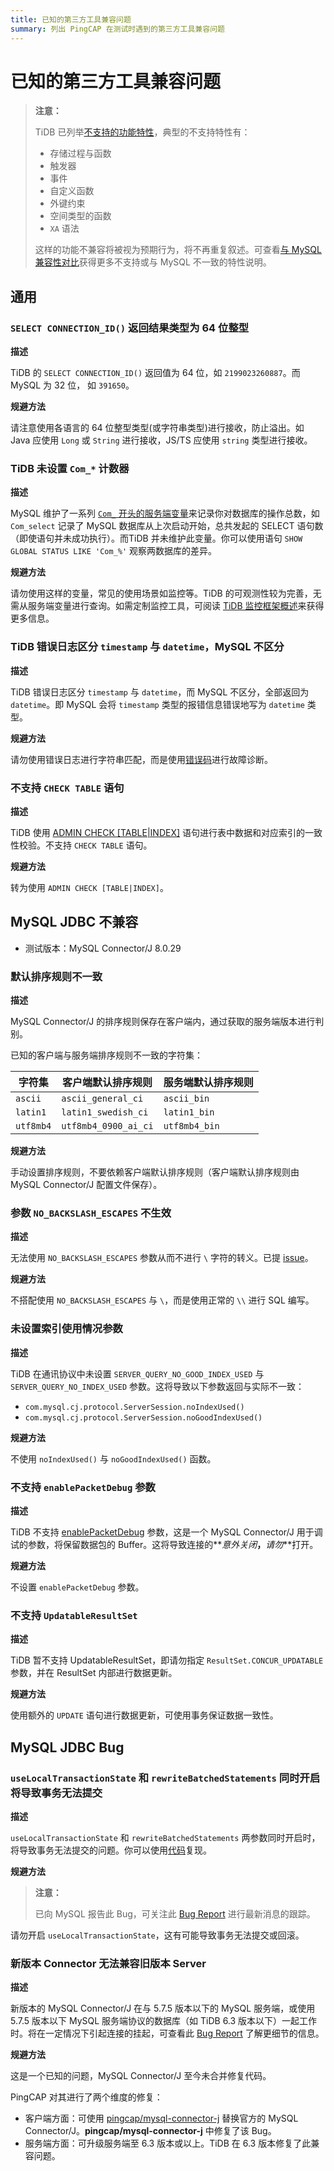 ```yaml
---
title: 已知的第三方工具兼容问题
summary: 列出 PingCAP 在测试时遇到的第三方工具兼容问题
---
```


# 已知的第三方工具兼容问题

> **注意：**
>
> TiDB 已列举[不支持的功能特性](/mysql-compatibility.md#不支持的功能特性)，典型的不支持特性有：
>
> - 存储过程与函数
> - 触发器
> - 事件
> - 自定义函数
> - 外键约束
> - 空间类型的函数
> - `XA` 语法
>
> 这样的功能不兼容将被视为预期行为，将不再重复叙述。可查看[与 MySQL 兼容性对比](/mysql-compatibility.md)获得更多不支持或与 MySQL 不一致的特性说明。

## 通用

### `SELECT CONNECTION_ID()` 返回结果类型为 64 位整型

**描述**

TiDB 的 `SELECT CONNECTION_ID()` 返回值为 64 位，如 `2199023260887`。而 MySQL 为 32 位， 如 `391650`。

**规避方法**

请注意使用各语言的 64 位整型类型(或字符串类型)进行接收，防止溢出。如 Java 应使用 `Long` 或 `String` 进行接收，JS/TS 应使用 `string` 类型进行接收。

### TiDB 未设置 `Com_*` 计数器

**描述**

MySQL 维护了一系列 [`Com_` 开头的服务端变量](https://dev.mysql.com/doc/refman/8.0/en/server-status-variables.html#statvar_Com_xxx)来记录你对数据库的操作总数，如 `Com_select` 记录了 MySQL 数据库从上次启动开始，总共发起的 SELECT 语句数（即使语句并未成功执行）。而TiDB 并未维护此变量。你可以使用语句 `SHOW GLOBAL STATUS LIKE 'Com_%'` 观察两数据库的差异。

**规避方法**

请勿使用这样的变量，常见的使用场景如监控等。TiDB 的可观测性较为完善，无需从服务端变量进行查询。如需定制监控工具，可阅读 [TiDB 监控框架概述](/tidb-monitoring-framework.md)来获得更多信息。

### TiDB 错误日志区分 `timestamp` 与 `datetime`，MySQL 不区分

**描述**

TiDB 错误日志区分 `timestamp` 与 `datetime`，而 MySQL 不区分，全部返回为 `datetime`。即 MySQL 会将 `timestamp` 类型的报错信息错误地写为 `datetime` 类型。

**规避方法**

请勿使用错误日志进行字符串匹配，而是使用[错误码](/error-codes.md)进行故障诊断。

### 不支持 `CHECK TABLE` 语句

**描述**

TiDB 使用 [ADMIN CHECK [TABLE|INDEX]](/sql-statements/sql-statement-admin-check-table-index.md) 语句进行表中数据和对应索引的一致性校验。不支持 `CHECK TABLE` 语句。

**规避方法**

转为使用 `ADMIN CHECK [TABLE|INDEX]`。

## MySQL JDBC 不兼容

- 测试版本：MySQL Connector/J 8.0.29

### 默认排序规则不一致

**描述**

MySQL Connector/J 的排序规则保存在客户端内，通过获取的服务端版本进行判别。

已知的客户端与服务端排序规则不一致的字符集：

| 字符集 | 客户端默认排序规则 | 服务端默认排序规则 |
| - | - | - |
| `ascii` | `ascii_general_ci` | `ascii_bin` |
| `latin1` | `latin1_swedish_ci` | `latin1_bin` |
| `utf8mb4` | `utf8mb4_0900_ai_ci` | `utf8mb4_bin` |

**规避方法**

手动设置排序规则，不要依赖客户端默认排序规则（客户端默认排序规则由 MySQL Connector/J 配置文件保存）。

### 参数 `NO_BACKSLASH_ESCAPES` 不生效

**描述**

无法使用 `NO_BACKSLASH_ESCAPES` 参数从而不进行 `\` 字符的转义。已提 [issue](https://github.com/pingcap/tidb/issues/35302)。

**规避方法**

不搭配使用 `NO_BACKSLASH_ESCAPES` 与 `\`，而是使用正常的 `\\` 进行 SQL 编写。

### 未设置索引使用情况参数

**描述**

TiDB 在通讯协议中未设置 `SERVER_QUERY_NO_GOOD_INDEX_USED` 与 `SERVER_QUERY_NO_INDEX_USED` 参数。这将导致以下参数返回与实际不一致：

- `com.mysql.cj.protocol.ServerSession.noIndexUsed()`
- `com.mysql.cj.protocol.ServerSession.noGoodIndexUsed()`

**规避方法**

不使用 `noIndexUsed()` 与 `noGoodIndexUsed()` 函数。

### 不支持 `enablePacketDebug` 参数

**描述**

TiDB 不支持 [enablePacketDebug](https://dev.mysql.com/doc/connector-j/8.0/en/connector-j-connp-props-debugging-profiling.html) 参数，这是一个 MySQL Connector/J 用于调试的参数，将保留数据包的 Buffer。这将导致连接的**_意外关闭_**，**_请勿_**打开。

**规避方法**

不设置 `enablePacketDebug` 参数。

### 不支持 `UpdatableResultSet`

**描述**

TiDB 暂不支持 UpdatableResultSet，即请勿指定 `ResultSet.CONCUR_UPDATABLE` 参数，并在 ResultSet 内部进行数据更新。

**规避方法**

使用额外的 `UPDATE` 语句进行数据更新，可使用事务保证数据一致性。

## MySQL JDBC Bug

### `useLocalTransactionState` 和 `rewriteBatchedStatements` 同时开启将导致事务无法提交

**描述**

`useLocalTransactionState` 和 `rewriteBatchedStatements` 两参数同时开启时，将导致事务无法提交的问题。你可以使用[代码](https://github.com/Icemap/tidb-java-gitpod/tree/reproduction-local-transaction-state-txn-error)复现。

**规避方法**

> **注意：**
>
> 已向 MySQL 报告此 Bug，可关注此 [Bug Report](https://bugs.mysql.com/bug.php?id=108643) 进行最新消息的跟踪。

请勿开启 `useLocalTransactionState`，这有可能导致事务无法提交或回滚。

### 新版本 Connector 无法兼容旧版本 Server

**描述**

新版本的 MySQL Connector/J 在与 5.7.5 版本以下的 MySQL 服务端，或使用 5.7.5 版本以下 MySQL 服务端协议的数据库（如 TiDB 6.3 版本以下）一起工作时。将在一定情况下引起连接的挂起，可查看此 [Bug Report](https://bugs.mysql.com/bug.php?id=106252) 了解更细节的信息。

**规避方法**

这是一个已知的问题，MySQL Connector/J 至今未合并修复代码。

PingCAP 对其进行了两个维度的修复：

- 客户端方面：可使用 [pingcap/mysql-connector-j](https://github.com/pingcap/mysql-connector-j) 替换官方的 MySQL Connector/J。**pingcap/mysql-connector-j** 中修复了该 Bug。
- 服务端方面：可升级服务端至 6.3 版本或以上。TiDB 在 6.3 版本修复了此兼容问题。